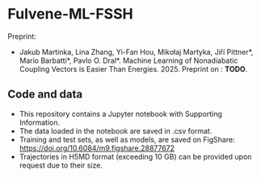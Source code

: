 # Fulvene-ML-FSSH

Preprint:
- Jakub Martinka, Lina Zhang, Yi-Fan Hou, Mikołaj Martyka, Jiří Pittner*, Mario Barbatti*, Pavlo O. Dral*. Machine Learning of Nonadiabatic Coupling Vectors is Easier Than Energies. 2025.
Preprint on : __TODO__.

Code and data
-------------

- This repository contains a Jupyter notebook with Supporting Information.
- The data loaded in the notebook are saved in .csv format.
- Training and test sets, as well as models, are saved on FigShare: https://doi.org/10.6084/m9.figshare.28877672
- Trajectories in H5MD format (exceeding 10 GB) can be provided upon request due to their size.
